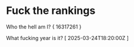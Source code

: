 # Fuck the rankings

Who the hell am I?
{ 16317261 }

What fucking year is it?
[ 2025-03-24T18:20:00Z ]
